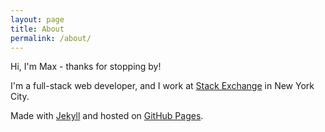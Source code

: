 ```yaml
---
layout: page
title: About
permalink: /about/
---
```


Hi, I'm Max - thanks for stopping by!

I'm a full-stack web developer, and I work at [Stack Exchange](http://www.stackexchange.com) in New York City.




Made with [Jekyll](http://jekyllrb.com) and hosted on [GitHub Pages](https://pages.github.com).

